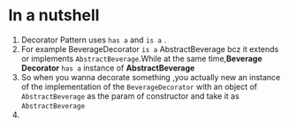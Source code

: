 # In a nutshell
1. Decorator Pattern uses `has a` and `is a` .
2. For example BeverageDecorator `is a` AbstractBeverage bcz it extends or implements `AbstractBeverage`.While at the same time,**Beverage Decorator** `has a` instance of **AbstractBeverage**
3. So when you wanna decorate something ,you actually new an instance of the implementation of the `BeverageDecorator` with an object of `AbstractBeverage` as the param of constructor and take it as `AbstractBeverage`
4. 